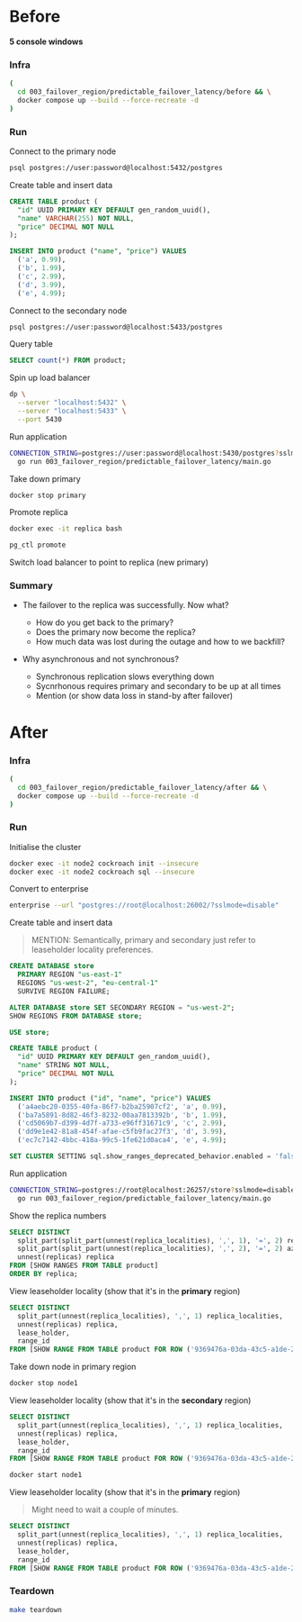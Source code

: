 # Before

**5 console windows**

### Infra

``` sh
(
  cd 003_failover_region/predictable_failover_latency/before && \
  docker compose up --build --force-recreate -d
)
```

### Run

Connect to the primary node

``` sh
psql postgres://user:password@localhost:5432/postgres 
```

Create table and insert data

``` sql
CREATE TABLE product (
  "id" UUID PRIMARY KEY DEFAULT gen_random_uuid(),
  "name" VARCHAR(255) NOT NULL,
  "price" DECIMAL NOT NULL
);

INSERT INTO product ("name", "price") VALUES
  ('a', 0.99),
  ('b', 1.99),
  ('c', 2.99),
  ('d', 3.99),
  ('e', 4.99);
```

Connect to the secondary node

``` sh
psql postgres://user:password@localhost:5433/postgres 
```

Query table

``` sql
SELECT count(*) FROM product;
```

Spin up load balancer

``` sh
dp \
  --server "localhost:5432" \
  --server "localhost:5433" \
  --port 5430
```

Run application

``` sh
CONNECTION_STRING=postgres://user:password@localhost:5430/postgres?sslmode=disable \
  go run 003_failover_region/predictable_failover_latency/main.go
```

Take down primary

``` sh
docker stop primary
```

Promote replica

``` sh
docker exec -it replica bash

pg_ctl promote
```

Switch load balancer to point to replica (new primary)

### Summary

* The failover to the replica was successfully. Now what?
  * How do you get back to the primary?
  * Does the primary now become the replica?
  * How much data was lost during the outage and how to we backfill?

* Why asynchronous and not synchronous?
  * Synchronous replication slows everything down
  * Sycnrhonous requires primary and secondary to be up at all times
  * Mention (or show data loss in stand-by after failover)

# After

### Infra

``` sh
(
  cd 003_failover_region/predictable_failover_latency/after && \
  docker compose up --build --force-recreate -d
)
```

### Run

Initialise the cluster

``` sh
docker exec -it node2 cockroach init --insecure
docker exec -it node2 cockroach sql --insecure 
```

Convert to enterprise

``` sh
enterprise --url "postgres://root@localhost:26002/?sslmode=disable"
```

Create table and insert data

> MENTION: Semantically, primary and secondary just refer to leaseholder locality preferences.

``` sql
CREATE DATABASE store
  PRIMARY REGION "us-east-1"
  REGIONS "us-west-2", "eu-central-1"
  SURVIVE REGION FAILURE;

ALTER DATABASE store SET SECONDARY REGION = "us-west-2";
SHOW REGIONS FROM DATABASE store;

USE store;

CREATE TABLE product (
  "id" UUID PRIMARY KEY DEFAULT gen_random_uuid(),
  "name" STRING NOT NULL,
  "price" DECIMAL NOT NULL
);

INSERT INTO product ("id", "name", "price") VALUES
  ('a4aebc20-0355-40fa-86f7-b2ba25907cf2', 'a', 0.99),
  ('ba7a5891-8d82-46f3-8232-00aa7813392b', 'b', 1.99),
  ('cd5069b7-d399-4d7f-a733-e96ff31671c9', 'c', 2.99),
  ('dd9e1e42-81a8-454f-afae-c5fb9fac27f3', 'd', 3.99),
  ('ec7c7142-4bbc-418a-99c5-1fe621d0aca4', 'e', 4.99);

SET CLUSTER SETTING sql.show_ranges_deprecated_behavior.enabled = 'false';
```

Run application

``` sh
CONNECTION_STRING=postgres://root@localhost:26257/store?sslmode=disable \
  go run 003_failover_region/predictable_failover_latency/main.go
```

Show the replica numbers

``` sql
SELECT DISTINCT
  split_part(split_part(unnest(replica_localities), ',', 1), '=', 2) region,
  split_part(split_part(unnest(replica_localities), ',', 2), '=', 2) az,
  unnest(replicas) replica
FROM [SHOW RANGES FROM TABLE product]
ORDER BY replica;
```

View leaseholder locality (show that it's in the **primary** region)

``` sql
SELECT DISTINCT
  split_part(unnest(replica_localities), ',', 1) replica_localities,
  unnest(replicas) replica,
  lease_holder,
  range_id
FROM [SHOW RANGE FROM TABLE product FOR ROW ('9369476a-03da-43c5-a1de-211a95c90b3b')];
```

Take down node in primary region

``` sh
docker stop node1
```

View leaseholder locality (show that it's in the **secondary** region)

``` sql
SELECT DISTINCT
  split_part(unnest(replica_localities), ',', 1) replica_localities,
  unnest(replicas) replica,
  lease_holder,
  range_id
FROM [SHOW RANGE FROM TABLE product FOR ROW ('9369476a-03da-43c5-a1de-211a95c90b3b')];
```

``` sh
docker start node1
```

View leaseholder locality (show that it's in the **primary** region)

> Might need to wait a couple of minutes.

``` sql
SELECT DISTINCT
  split_part(unnest(replica_localities), ',', 1) replica_localities,
  unnest(replicas) replica,
  lease_holder,
  range_id
FROM [SHOW RANGE FROM TABLE product FOR ROW ('9369476a-03da-43c5-a1de-211a95c90b3b')];
```

### Teardown

``` sh
make teardown
```
